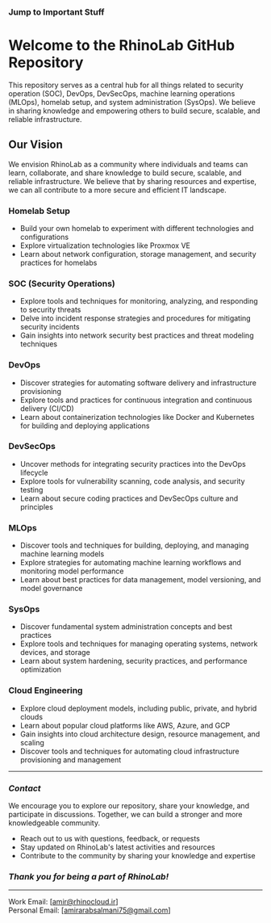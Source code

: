 ### Jump to Important Stuff


# Welcome to the RhinoLab GitHub Repository

This repository serves as a central hub for all things related to security operation (SOC), DevOps, DevSecOps, machine learning operations (MLOps), homelab setup, and system administration (SysOps). We believe in sharing knowledge and empowering others to build secure, scalable, and reliable infrastructure.

## Our Vision

We envision RhinoLab as a community where individuals and teams can learn, collaborate, and share knowledge to build secure, scalable, and reliable infrastructure. We believe that by sharing resources and expertise, we can all contribute to a more secure and efficient IT landscape.

### **Homelab Setup**

- Build your own homelab to experiment with different technologies and configurations
- Explore virtualization technologies like Proxmox VE
- Learn about network configuration, storage management, and security practices for homelabs

### **SOC (Security Operations)**

- Explore tools and techniques for monitoring, analyzing, and responding to security threats
- Delve into incident response strategies and procedures for mitigating security incidents
- Gain insights into network security best practices and threat modeling techniques

### **DevOps**

- Discover strategies for automating software delivery and infrastructure provisioning
- Explore tools and practices for continuous integration and continuous delivery (CI/CD)
- Learn about containerization technologies like Docker and Kubernetes for building and deploying applications

### **DevSecOps**

- Uncover methods for integrating security practices into the DevOps lifecycle
- Explore tools for vulnerability scanning, code analysis, and security testing
- Learn about secure coding practices and DevSecOps culture and principles

### **MLOps**

- Discover tools and techniques for building, deploying, and managing machine learning models
- Explore strategies for automating machine learning workflows and monitoring model performance
- Learn about best practices for data management, model versioning, and model governance

### **SysOps**

- Discover fundamental system administration concepts and best practices
- Explore tools and techniques for managing operating systems, network devices, and storage
- Learn about system hardening, security practices, and performance optimization

### **Cloud Engineering**

- Explore cloud deployment models, including public, private, and hybrid clouds
- Learn about popular cloud platforms like AWS, Azure, and GCP
- Gain insights into cloud architecture design, resource management, and scaling
- Discover tools and techniques for automating cloud infrastructure provisioning and management

------

### *Contact*

We encourage you to explore our repository, share your knowledge, and participate in discussions. Together, we can build a stronger and more knowledgeable community.

- Reach out to us with questions, feedback, or requests
- Stay updated on RhinoLab's latest activities and resources
- Contribute to the community by sharing your knowledge and expertise

### *Thank you for being a part of RhinoLab!*

------

Work Email: [amir@rhinocloud.ir]\
Personal Email: [amirarabsalmani75@gmail.com]
